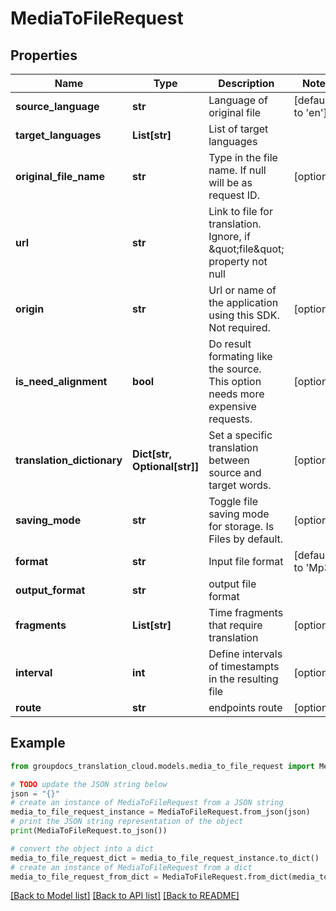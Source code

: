 # MediaToFileRequest


## Properties

Name | Type | Description | Notes
------------ | ------------- | ------------- | -------------
**source_language** | **str** | Language of original file | [default to 'en']
**target_languages** | **List[str]** | List of target languages | 
**original_file_name** | **str** | Type in the file name. If null will be as request ID. | [optional] 
**url** | **str** | Link to file for translation. Ignore, if \&quot;file\&quot; property not null | 
**origin** | **str** | Url or name of the application using this SDK. Not required. | [optional] 
**is_need_alignment** | **bool** | Do result formating like the source. This option needs more expensive requests. | [optional] 
**translation_dictionary** | **Dict[str, Optional[str]]** | Set a specific translation between source and target words. | [optional] 
**saving_mode** | **str** | Toggle file saving mode for storage.  Is Files by default. | [optional] 
**format** | **str** | Input file format | [default to 'Mp3']
**output_format** | **str** | output file format | 
**fragments** | **List[str]** | Time fragments that require translation | [optional] 
**interval** | **int** | Define intervals of timestampts in the resulting file | [optional] 
**route** | **str** | endpoints route | [optional] 

## Example

```python
from groupdocs_translation_cloud.models.media_to_file_request import MediaToFileRequest

# TODO update the JSON string below
json = "{}"
# create an instance of MediaToFileRequest from a JSON string
media_to_file_request_instance = MediaToFileRequest.from_json(json)
# print the JSON string representation of the object
print(MediaToFileRequest.to_json())

# convert the object into a dict
media_to_file_request_dict = media_to_file_request_instance.to_dict()
# create an instance of MediaToFileRequest from a dict
media_to_file_request_from_dict = MediaToFileRequest.from_dict(media_to_file_request_dict)
```
[[Back to Model list]](../README.md#documentation-for-models) [[Back to API list]](../README.md#documentation-for-api-endpoints) [[Back to README]](../README.md)


